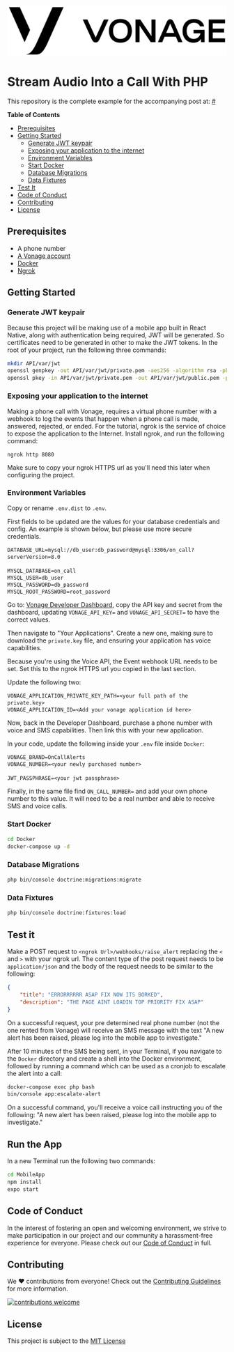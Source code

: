 ![Vonage][logo]

# Stream Audio Into a Call With PHP

This repository is the complete example for the accompanying post at: [#](#)

**Table of Contents**

- [Prerequisites](#prerequisites)
- [Getting Started](#getting-started)
    * [Generate JWT keypair](#generate-jwt-keypair)
    * [Exposing your application to the internet](#exposing-your-application-to-the-internet)
    * [Environment Variables](#environment-variables)
    * [Start Docker](#start-docker)
    * [Database Migrations](#database-migrations)
    * [Data Fixtures](#data-fixtures)
- [Test It](#test-it)
- [Code of Conduct](#code-of-conduct)
- [Contributing](#contributing)
- [License](#license)

## Prerequisites

- A phone number
- [A Vonage account](https://dashboard.nexmo.com/sign-up?utm_source=DEV_REL&utm_medium=github&utm_campaign=)
- [Docker](http://getcomposer.org/)
- [Ngrok](https://learn.vonage.com/blog/2017/07/04/local-development-nexmo-ngrok-tunnel-dr)

## Getting Started

### Generate JWT keypair

Because this project will be making use of a mobile app built in React Native, along with authentication being required, JWT will be generated. So certificates need to be generated in other to make the JWT tokens. In the root of your project, run the following three commands:

```bash
mkdir API/var/jwt
openssl genpkey -out API/var/jwt/private.pem -aes256 -algorithm rsa -pkeyopt rsa_keygen_bits:4096
openssl pkey -in API/var/jwt/private.pem -out API/var/jwt/public.pem -pubout
```

### Exposing your application to the internet

Making a phone call with Vonage, requires a virtual phone number with a webhook to log the events that happen when a phone call is made, answered, rejected, or ended. For the tutorial, ngrok is the service of choice to expose the application to the Internet. Install ngrok, and run the following command:

```
ngrok http 8080
```

Make sure to copy your ngrok HTTPS url as you'll need this later when configuring the project.

### Environment Variables

Copy or rename `.env.dist` to `.env`.

First fields to be updated are the values for your database credentials and config.  An example is shown below, but please use more secure credentials.

```env
DATABASE_URL=mysql://db_user:db_password@mysql:3306/on_call?serverVersion=8.0

MYSQL_DATABASE=on_call
MYSQL_USER=db_user
MYSQL_PASSWORD=db_password
MYSQL_ROOT_PASSWORD=root_password
```

Go to: [Vonage Developer Dashboard](https://dashboard.nexmo.com/sign-in), copy the API key and secret from the dashboard, updating `VONAGE_API_KEY=` and `VONAGE_API_SECRET=` to have the correct values.

Then navigate to "Your Applications". Create a new one, making sure to download the `private.key` file, and ensuring your application has voice capabilities.

Because you're using the Voice API, the Event webhook URL needs to be set. Set this to the ngrok HTTPS url you copied in the last section.

Update the following two:

```env
VONAGE_APPLICATION_PRIVATE_KEY_PATH=<your full path of the private.key>
VONAGE_APPLICATION_ID=<Add your vonage application id here>
```

Now, back in the Developer Dashboard, purchase a phone number with voice and SMS capabilities. Then link this with your new application.

In your code, update the following inside your `.env` file inside `Docker`:

```env
VONAGE_BRAND=OnCallAlerts
VONAGE_NUMBER=<your newly purchased number>

JWT_PASSPHRASE=<your jwt passphrase>
```

Finally, in the same file find `ON_CALL_NUMBER=` and add your own phone number to this value. It will need to be a real number and able to receive SMS and voice calls.

### Start Docker

```bash
cd Docker
docker-compose up -d
```

### Database Migrations

```bash
php bin/console doctrine:migrations:migrate
```

### Data Fixtures

```bash
php bin/console doctrine:fixtures:load
```

## Test it

Make a POST request to `<ngrok Url>/webhooks/raise_alert` replacing the `<` and `>` with your ngrok url. The content type of the post request needs to be `application/json` and the body of the request needs to be similar to the following:

```json
{
    "title": "ERRORRRRRR ASAP FIX NOW ITS BORKED",
    "description": "THE PAGE AINT LOADIN TOP PRIORITY FIX ASAP"
}
```

On a successful request, your pre determined real phone number (not the one rented from Vonage) will receive an SMS message with the text "A new alert has been raised, please log into the mobile app to investigate."

After 10 minutes of the SMS being sent, in your Terminal, if you navigate to the `Docker` directory and create a shell into the Docker environment, followed by running a command which can be used as a cronjob to escalate the alert into a call: 

```bash
docker-compose exec php bash
bin/console app:escalate-alert
```

On a successful command, you'll receive a voice call instructing you of the following: "A new alert has been raised, please log into the mobile app to investigate."

## Run the App

In a new Terminal run the following two commands:

```bash
cd MobileApp
npm install
expo start
```

## Code of Conduct

In the interest of fostering an open and welcoming environment, we strive to make participation in our project and our community a harassment-free experience for everyone. Please check out our [Code of Conduct][coc] in full.

## Contributing
We :heart: contributions from everyone! Check out the [Contributing Guidelines][contributing] for more information.

[![contributions welcome][contribadge]][issues]

## License

This project is subject to the [MIT License][license]

[logo]: vonage_logo.png "Vonage"
[contribadge]: https://img.shields.io/badge/contributions-welcome-brightgreen.svg?style=flat "Contributions Welcome"

[coc]: CODE_OF_CONDUCT.md "Code of Conduct"
[contributing]: CONTRIBUTING.md "Contributing"
[license]: LICENSE "MIT License"

[issues]: ./../../issues "Issues"